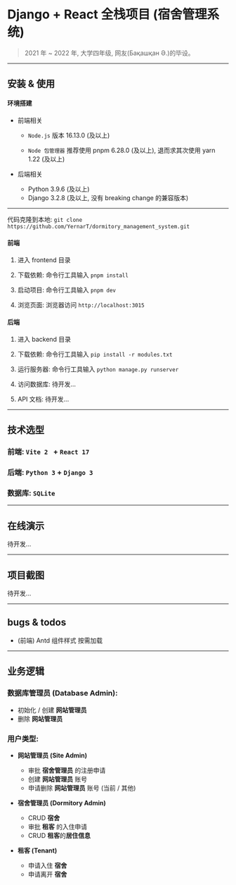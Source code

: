 # Django + React 全栈项目 (宿舍管理系统)

> 2021 年 ~ 2022 年, 大学四年级, 网友(Бақашқан Ә.)的毕设。

---

## 安装 & 使用

#### 环境搭建

- 前端相关

  - `Node.js` 版本 16.13.0 (及以上)

  - `Node 包管理器` 推荐使用 pnpm 6.28.0 (及以上), 退而求其次使用 yarn 1.22 (及以上)

- 后端相关
  - Python 3.9.6 (及以上)
  - Django 3.2.8 (及以上, 没有 breaking change 的兼容版本)

---

代码克隆到本地: `git clone https://github.com/YernarT/dormitory_management_system.git`

#### 前端

1. 进入 frontend 目录

2. 下载依赖: 命令行工具输入 `pnpm install`

3. 启动项目: 命令行工具输入 `pnpm dev`

4. 浏览页面: 浏览器访问 `http://localhost:3015`

#### 后端

1. 进入 backend 目录

2. 下载依赖: 命令行工具输入 `pip install -r modules.txt`

3. 运行服务器: 命令行工具输入 `python manage.py runserver`

4. 访问数据库: 待开发...

5. API 文档: 待开发...

---

## 技术选型

### 前端: `Vite 2 ` + `React 17`

### 后端: `Python 3` + `Django 3`

### 数据库: `SQLite`

---

## 在线演示

待开发...

---

## 项目截图

待开发...

---

## bugs & todos

- (前端) Antd 组件样式 按需加载

---

## 业务逻辑

### 数据库管理员 (Database Admin):

- 初始化 / 创建 **网站管理员**
- 删除 **网站管理员**

### 用户类型:

- **网站管理员 (Site Admin)**

  - 审批 **宿舍管理员** 的注册申请
  - 创建 **网站管理员** 账号
  - 申请删除 **网站管理员** 账号 (当前 / 其他)

- **宿舍管理员 (Dormitory Admin)**

  - CRUD **宿舍**
  - 审批 **租客** 的入住申请
  - CRUD **租客**的**居住信息**

- **租客 (Tenant)**
  - 申请入住 **宿舍**
  - 申请离开 **宿舍**
